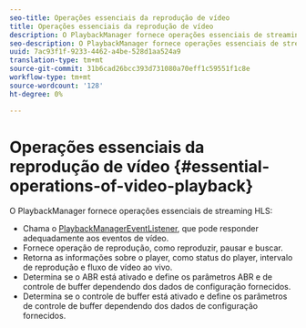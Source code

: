 ```yaml
---
seo-title: Operações essenciais da reprodução de vídeo
title: Operações essenciais da reprodução de vídeo
description: O PlaybackManager fornece operações essenciais de streaming de HLS
seo-description: O PlaybackManager fornece operações essenciais de streaming de HLS
uuid: 7ac93f1f-9233-4462-a4be-528d1aa524a9
translation-type: tm+mt
source-git-commit: 31b6cad26bcc393d731080a70eff1c59551f1c8e
workflow-type: tm+mt
source-wordcount: '128'
ht-degree: 0%

---
```



# Operações essenciais da reprodução de vídeo {#essential-operations-of-video-playback}

O PlaybackManager fornece operações essenciais de streaming HLS:

* Chama o [PlaybackManagerEventListener](https://help.adobe.com/en_US/primetime/api/reference_implementation/android/javadoc/com/adobe/primetime/reference/manager/PlaybackManager.PlaybackManagerEventListener.html), que pode responder adequadamente aos eventos de vídeo.
* Fornece operação de reprodução, como reproduzir, pausar e buscar.
* Retorna as informações sobre o player, como status do player, intervalo de reprodução e fluxo de vídeo ao vivo.
* Determina se o ABR está ativado e define os parâmetros ABR e de controle de buffer dependendo dos dados de configuração fornecidos.
* Determina se o controle de buffer está ativado e define os parâmetros de controle de buffer dependendo dos dados de configuração fornecidos.